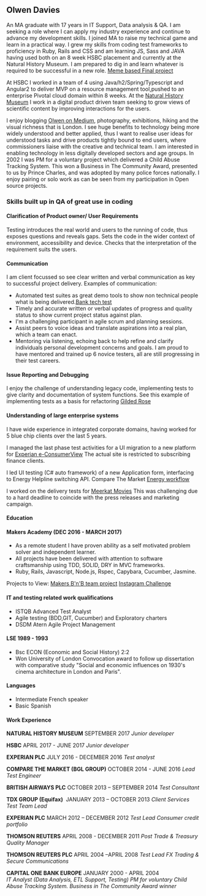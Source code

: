 ## Olwen Davies 

 An MA graduate with 17 years in IT Support, Data analysis & QA. I am seeking a role where I can apply my industry experience and continue to advance my development skills.  I joined MA to raise my technical game and learn in a practical way. I grew my skills from coding test frameworks to proficiency in Ruby, Rails and CSS and am learning JS, Sass and JAVA having used both on an 8 week HSBC placement and currently at the Natural History Museum. I am prepared to dig in and learn whatever is required to be successful in a new role. [Meme based Final project](https://bemymeme.herokuapp.com/) 

 At HSBC I worked in a team of 4 using Java/h2/Spring/Typescript and Angular2 to deliver MVP on a resource management tool,pushed to an enterprise Pivotal cloud domain within 8 weeks. At the [Natural History Museum](http://www.nhm.ac.uk/) I work in a digital product driven team seeking to grow views of scientific content by improving interactions for the users. 

I enjoy blogging [Olwen on Medium](https://medium.com/@olwend), photography, exhibitions, hiking and the visual richness that is London. I see huge benefits to technology being more widely understood and better applied, thus I want to  realise user ideas for understood tasks and drive products tightly bound to end users, where commissioners liaise with the creative and technical team.  I am interested in enabling technology in less digitally developed sectors and age groups.  In 2002 I was PM for a voluntary project which delivered a Child Abuse Tracking System. This won a Business in The Community Award, presented to us by Prince Charles, and was adopted by many police forces nationally.  I enjoy pairing or solo work as can be seen from my participation in Open source projects. 

### Skills built up in QA of great use in coding 

#### Clarification of Product owner/ User Requirements
Testing introduces the real world and users to the running of code, thus exposes questions and reveals gaps.  Sets the code in the wider context of environment, accessibility and device. Checks that the interpretation of the requirement suits the users.

#### Communication
I am client focussed so see clear written and verbal communication as key to successful project delivery.
Examples of communication:
- Automated test suites as great demo tools to show non technical people what is being delivered.[Bank tech test](https://github.com/olwend/bank_tech_test)
- Timely and accurate written or verbal updates of progress and quality status to show current project status against plan.
- I'm a challenging participant in agile scrum and planning sessions.
- Assist peers to voice ideas and translate aspirations into a real plan, which a team can enact.
- Mentoring via listening, echoing back to help refine and clarify individuals personal development concerns and goals. I am proud to have mentored and trained up 6 novice testers, all are still progressing in their test careers.

#### Issue Reporting and Debugging
I enjoy the challenge of understanding legacy code, implementing tests to give clarity and documentation of system functions.
See this example of implementing tests as a basis for refactoring [Gilded Rose](https://github.com/olwend/Gilded_rose) 

#### Understanding of large enterprise systems
I have wide experience in integrated corporate domains, having worked for 5 blue chip clients over the last 5 years.

I managed the last phase test activities for a UI migration to a new platform for [Experian e-ConsumerView](http://www.experian.co.uk/consumer-information/econsumerview.html)
The actual site is restricted to subscribing finance clients. 

I led UI testing (C# auto framework) of a new Application form, interfacing to Energy Helpline switching API.
Compare The Market [Energy workflow](https://energy.comparethemarket.com/energy/v2/)

I worked on the delivery tests for [Meerkat Movies](https://www.comparethemarket.com/meerkat/movies)
This was challenging due to a hard deadline to coincide with the press releases and marketing campaign. 

#### Education

#### Makers Academy (DEC 2016 - MARCH 2017)

- As a remote student I have proven ability as a self motivated problem solver and independent learner.
- All projects have been delivered with attention to software craftsmanship using TDD, SOLID, DRY in MVC frameworks.
- Ruby, Rails, Javascript, Node.js, Rspec, Capybara, Cucumber, Jasmine.

Projects to View: 
[Makers B'n'B team project](https://byte-2-makersbnb.herokuapp.com/) 
[Instagram Challenge](https://github.com/olwend/instagram-challenge/blob/master/README.md)

#### IT and testing related work qualifications
* ISTQB Advanced Test Analyst
* Agile testing (BDD,GIT, Cucumber) and Exploratory charters
* DSDM Atern Agile Project Management

#### LSE 1989 - 1993
- Bsc ECON (Economic and Social History) 2:2
- Won University of London Convocation award to follow up dissertation with comparative study
"Social and economic influences on 1930's cinema architecture in London and Paris".

#### Languages
- Intermediate French speaker
- Basic Spanish

#### Work Experience 

**NATURAL HISTORY MUSEUM** SEPTEMBER 2017
*Junior developer*

**HSBC** APRIL 2017 - JUNE 2017
*Junior developer*

**EXPERIAN PLC** JULY 2016 - DECEMBER 2016
*Test analyst*

**COMPARE THE MARKET (BGL GROUP)**  OCTOBER 2014 - JUNE 2016
*Lead Test Engineer*

**BRITISH AIRWAYS PLC**  OCTOBER 2013 – SEPTEMBER 2014
*Test Consultant*

**TDX GROUP (Equifax)**  JANUARY 2013 – OCTOBER 2013
*Client Services Test Team Lead*

**EXPERIAN PLC**  MARCH 2012 – DECEMBER 2012
*Test Lead Consumer credit portfolio*  

**THOMSON REUTERS**  APRIL 2008 - DECEMBER 2011
*Post Trade & Treasury Quality Manager*

**THOMSON REUTERS PLC**  APRIL 2004 –APRIL 2008
*Test Lead FX Trading & Secure Communications*

**CAPITAL ONE BANK EUROPE**  JANUARY 2000 - APRIL 2004   
*IT Analyst (Data Analysis, ETL Support, Testing)*
*_PM for voluntary Child Abuse Tracking System. Business in The Community Award winner_*
